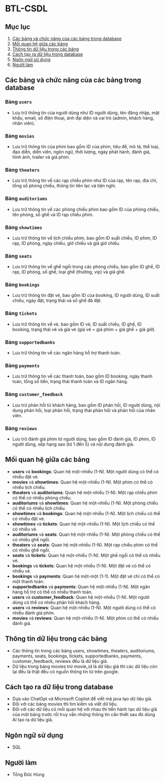 # BTL-CSDL

## Mục lục
1. [Các bảng và chức năng của các bảng trong database](#các-bảng-và-chức-năng-của-các-bảng-trong-database)  
2. [Mối quan hệ giữa các bảng](#mối-quan-hệ-giữa-các-bảng)  
3. [Thông tin dữ liệu trong các bảng](#thông-tin-dữ-liệu-trong-các-bảng)  
4. [Cách tạo ra dữ liệu trong database](#cách-tạo-ra-dữ-liệu-trong-database)  
5. [Ngôn ngữ sử dụng](#ngôn-ngữ-sử-dụng)  
6. [Người làm](#người-làm)  

## Các bảng và chức năng của các bảng trong database

### Bảng `users`
- Lưu trữ thông tin của người dùng như ID người dùng, tên đăng nhập, mật khẩu, email, số điện thoại, ảnh đại diện và vai trò (admin, khách hàng, nhân viên).

### Bảng `movies`
- Lưu trữ thông tin của phim bao gồm ID của phim, tiêu đề, mô tả, thể loại, đạo diễn, diễn viên, ngôn ngữ, thời lượng, ngày phát hành, đánh giá, hình ảnh, trailer và giá phim.

### Bảng `theaters`
- Lưu trữ thông tin về các rạp chiếu phim như ID của rạp, tên rạp, địa chỉ, tổng số phòng chiếu, thông tin liên lạc và tiện nghi.

### Bảng `auditoriums`
- Lưu trữ thông tin về các phòng chiếu phim bao gồm ID của phòng chiếu, tên phòng, số ghế và ID rạp chiếu phim.

### Bảng `showtimes`
- Lưu trữ thông tin về lịch chiếu phim, bao gồm ID suất chiếu, ID phim, ID rạp, ID phòng, ngày chiếu, giờ chiếu và giá giờ chiếu.

### Bảng `seats`
- Lưu trữ thông tin về ghế ngồi trong các phòng chiếu, bao gồm ID ghế, ID rạp, ID phòng, số ghế, loại ghế (thường, vip) và giá ghế.

### Bảng `bookings`
- Lưu trữ thông tin đặt vé, bao gồm ID của booking, ID người dùng, ID suất chiếu, ngày đặt, trạng thái và số ghế đã đặt.

### Bảng `tickets`
- Lưu trữ thông tin về vé, bao gồm ID vé, ID suất chiếu, ID ghế, ID booking, trạng thái vé và giá vé (giá vé = giá phim + giá ghế + giá giờ).

### Bảng `supportedbanks`
- Lưu trữ thông tin về các ngân hàng hỗ trợ thanh toán.

### Bảng `payments`
- Lưu trữ thông tin về các thanh toán, bao gồm ID booking, ngày thanh toán, tổng số tiền, trạng thái thanh toán và ID ngân hàng.

### Bảng `customer_feedback`
- Lưu trữ phản hồi từ khách hàng, bao gồm ID phản hồi, ID người dùng, nội dung phản hồi, loại phản hồi, trạng thái phản hồi và phản hồi của nhân viên.

### Bảng `reviews`
- Lưu trữ đánh giá phim từ người dùng, bao gồm ID đánh giá, ID phim, ID người dùng, xếp hạng sao (từ 1 đến 5) và nội dung đánh giá.

## Mối quan hệ giữa các bảng
- **users** và **bookings**: Quan hệ một-nhiều (1-N). Một người dùng có thể có nhiều đặt vé.
- **movies** và **showtimes**: Quan hệ một-nhiều (1-N). Một phim có thể có nhiều lịch chiếu.
- **theaters** và **auditoriums**: Quan hệ một-nhiều (1-N). Một rạp chiếu phim có thể có nhiều phòng chiếu.
- **auditoriums** và **showtimes**: Quan hệ một-nhiều (1-N). Một phòng chiếu có thể có nhiều lịch chiếu.
- **showtimes** và **bookings**: Quan hệ một-nhiều (1-N). Một lịch chiếu có thể có nhiều đặt vé.
- **showtimes** và **tickets**: Quan hệ một-nhiều (1-N). Một lịch chiếu có thể có nhiều vé.
- **auditoriums** và **seats**: Quan hệ một-nhiều (1-N). Một phòng chiếu có thể có nhiều ghế ngồi.
- **theaters** và **seats**: Quan hệ một-nhiều (1-N). Một rạp chiếu phim có thể có nhiều ghế ngồi.
- **seats** và **tickets**: Quan hệ một-nhiều (1-N). Một ghế ngồi có thể có nhiều vé.
- **bookings** và **tickets**: Quan hệ một-nhiều (1-N). Một đặt vé có thể có nhiều vé.
- **bookings** và **payments**: Quan hệ một-một (1-1). Một đặt vé chỉ có thể có một thanh toán.
- **supportedbanks** và **payments**: Quan hệ một-nhiều (1-N). Một ngân hàng hỗ trợ có thể có nhiều thanh toán.
- **users** và **customer_feedback**: Quan hệ một-nhiều (1-N). Một người dùng có thể có nhiều phản hồi khách hàng.
- **users** và **reviews**: Quan hệ một-nhiều (1-N). Một người dùng có thể có nhiều đánh giá phim.
- **movies** và **reviews**: Quan hệ một-nhiều (1-N). Một phim có thể có nhiều đánh giá.

## Thông tin dữ liệu trong các bảng
- Các thông tin trong các bảng users, showtimes, theaters, auditoriums, payments, seats, bookings, tickets, supportedbanks, payments, customer_feedback, reviews đều là dữ liệu giả.
- Dữ liệu trong bảng movies trừ movie_id là dữ liệu giả thì các dữ liệu còn lại đều là thật đều có nguồn thông tin từ trên google.

## Cách tạo ra dữ liệu trong database
- Dựa vào ChatGpt và Microsoft Copilot để viết mã java tạo dữ liệu giả.
- Đối với các bảng movies thì tìm kiếm và viết dữ liệu.
- Đối với các dữ liệu có mối quan hệ với nhau thì tiến hành tạo dữ liệu giả của một bảng trước rồi truy vấn những thông tin cần thiết sau đó dùng AI tạo ra dữ liệu giả.

## Ngôn ngữ sử dụng
- SQL

## Người làm
- Tống Đức Hùng
